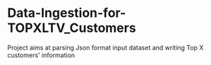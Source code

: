 # Data-Ingestion-for-TOPXLTV_Customers
Project aims at parsing Json format input dataset and writing Top X customers' information
